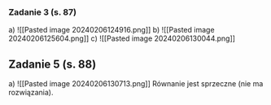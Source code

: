 ### Zadanie 3 (s. 87)
a)
![[Pasted image 20240206124916.png]]
b)
![[Pasted image 20240206125604.png]]
c)
![[Pasted image 20240206130044.png]]
## Zadanie 5 (s. 88)
a)
![[Pasted image 20240206130713.png]]
Równanie jest sprzeczne (nie ma rozwiązania).